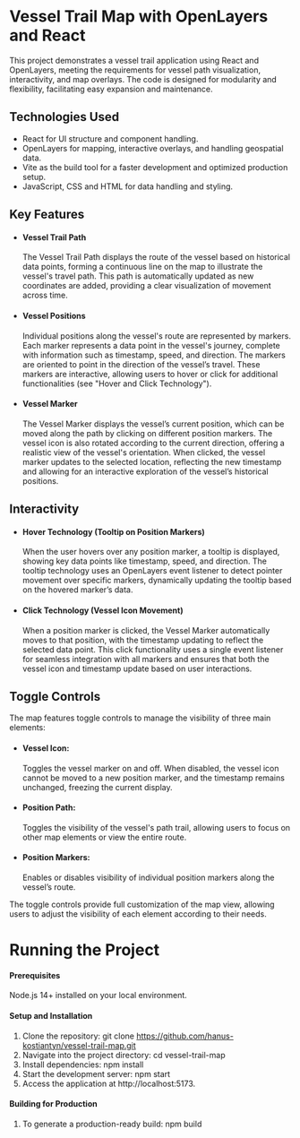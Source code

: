 # Vessel Trail Map with OpenLayers and React

This project demonstrates a vessel trail application using React and OpenLayers, meeting the requirements for vessel path visualization, interactivity, and map overlays. The code is designed for modularity and flexibility, facilitating easy expansion and maintenance.

## Technologies Used

-   React for UI structure and component handling.
-   OpenLayers for mapping, interactive overlays, and handling geospatial data.
-   Vite as the build tool for a faster development and optimized production setup.
-   JavaScript, CSS and HTML for data handling and styling.

## Key Features

-   #### Vessel Trail Path

    The Vessel Trail Path displays the route of the vessel based on historical data points, forming a continuous line on the map to illustrate the vessel's travel path. This path is automatically updated as new coordinates are added, providing a clear visualization of movement across time.

-   #### Vessel Positions

    Individual positions along the vessel's route are represented by markers. Each marker represents a data point in the vessel's journey, complete with information such as timestamp, speed, and direction. The markers are oriented to point in the direction of the vessel’s travel. These markers are interactive, allowing users to hover or click for additional functionalities (see "Hover and Click Technology").

-   #### Vessel Marker
    The Vessel Marker displays the vessel’s current position, which can be moved along the path by clicking on different position markers. The vessel icon is also rotated according to the current direction, offering a realistic view of the vessel's orientation. When clicked, the vessel marker updates to the selected location, reflecting the new timestamp and allowing for an interactive exploration of the vessel’s historical positions.

## Interactivity

-   #### Hover Technology (Tooltip on Position Markers)

    When the user hovers over any position marker, a tooltip is displayed, showing key data points like timestamp, speed, and direction. The tooltip technology uses an OpenLayers event listener to detect pointer movement over specific markers, dynamically updating the tooltip based on the hovered marker’s data.

-   #### Click Technology (Vessel Icon Movement)
    When a position marker is clicked, the Vessel Marker automatically moves to that position, with the timestamp updating to reflect the selected data point. This click functionality uses a single event listener for seamless integration with all markers and ensures that both the vessel icon and timestamp update based on user interactions.

## Toggle Controls

The map features toggle controls to manage the visibility of three main elements:

-   #### Vessel Icon:
    Toggles the vessel marker on and off. When disabled, the vessel icon cannot be moved to a new position marker, and the timestamp remains unchanged, freezing the current display.
-   #### Position Path:
    Toggles the visibility of the vessel's path trail, allowing users to focus on other map elements or view the entire route.
-   #### Position Markers:
    Enables or disables visibility of individual position markers along the vessel’s route.

The toggle controls provide full customization of the map view, allowing users to adjust the visibility of each element according to their needs.

# Running the Project

#### Prerequisites

Node.js 14+ installed on your local environment.

#### Setup and Installation

1. Clone the repository:
   git clone https://github.com/hanus-kostiantyn/vessel-trail-map.git
2. Navigate into the project directory:
   cd vessel-trail-map
3. Install dependencies:
   npm install
4. Start the development server:
   npm start
5. Access the application at http://localhost:5173.

#### Building for Production

1. To generate a production-ready build:
   npm build
